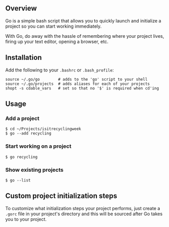 ## Overview

Go is a simple bash script that allows you to quickly launch and initialize a project so you can start working immediately.

With Go, do away with the hassle of remembering where your project lives, firing up your text editor, opening a browser, etc.

## Installation

Add the following to your `.bashrc` or `.bash_profile`:

    source ~/.go/go        # adds to the 'go' script to your shell
    source ~/.go/projects  # adds aliases for each of your projects
    shopt -s cdable_vars   # set so that no '$' is required when cd'ing

## Usage

### Add a project

    $ cd ~/Projects/isitrecyclingweek
    $ go --add recycling

### Start working on a project

    $ go recycling

### Show existing projects

    $ go --list

## Custom project initialization steps

To customize what initialization steps your project performs, just create a `.gorc` file in your project's directory and this will be sourced after Go takes you to your project.